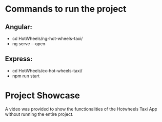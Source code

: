 # Commands to run the project

## Angular:
- cd HotWheels/ng-hot-wheels-taxi/
- ng serve --open

## Express:
- cd HotWheels/ex-hot-wheels-taxi/
- npm run start

# Project Showcase 
A video was provided to show the functionalities of the Hotwheels Taxi App without running the entire project.
